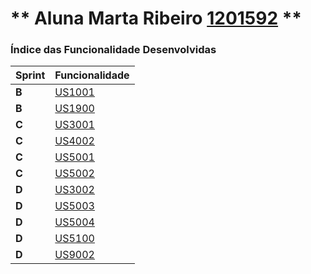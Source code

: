 ** Aluna Marta Ribeiro [1201592](./) ** 
===============================


### Índice das Funcionalidade Desenvolvidas ###


| Sprint | Funcionalidade   |
|-------|------------------|
| **B** | [US1001](US1001) |
| **B** | [US1900](US1900) |
| **C** | [US3001](US3001) |
| **C** | [US4002](US4002) |
| **C** | [US5001](US5001) |
| **C** | [US5002](US5002) |
| **D** | [US3002](US3002) |
| **D** | [US5003](US5003) |
| **D** | [US5004](US5004) |
| **D** | [US5100](US5100) |
| **D** | [US9002](US9002) |